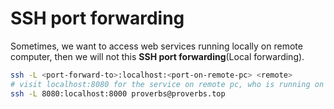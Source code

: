 # SSH port forwarding

Sometimes, we want to access web services running locally on remote computer, then we will not this **SSH port forwarding**(Local forwarding).

```bash
ssh -L <port-forward-to>:localhost:<port-on-remote-pc> <remote>
# visit localhost:8080 for the service on remote pc, who is running on port 8000
ssh -L 8080:localhost:8000 proverbs@proverbs.top
```
